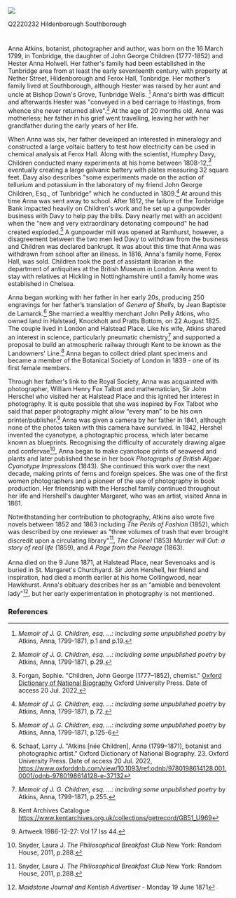 <a href="https://juncture-digital.org"><img src="https://juncture-digital.org/images/ve-button.png"></a>

<param ve-config title="Anna Atkins (1799-1871)" author="Trinity Barber and Michelle Crowther" layout="vtl" banner="/images/banners/19c.jpg">

<param ve-entity eid="Q936183" aliases="Tonbridge">
<param ve-entity eid="Q99678204" aliases="Halstead Place">
<param ve-entity eid="Q2035885" aliases="Halstead">
<param ve-entity eid="Q26645227" aliases="Ferox Hall">
<param ve-entity eid="Q122384" aliases="Pratts Bottom">
<param ve-entity eid="Q2050835" aliases="Knockholt">
Q2220232 Hildenborough
Southborough

#

Anna Atkins, botanist, photographer and author, was born on the 16 March 1799, in Tonbridge, the daughter of John George Children (1777-1852) and Hester Anna Holwell. Her father's family had been established in the Tunbridge area from at least the early seventeenth century, with property at Nether Street, Hildenborough and Ferox Hall, Tonbridge. Her mother's family lived at Southborough, although Hester was raised by her aunt and uncle at Bishop Down's Grove, Tunbridge Wells. [^ref1] Anna's birth was difficult and afterwards Hester was "conveyed in a bed carriage to Hastings, from whence she never returned alive".[^ref2] At the age of 20 months old, Anna was motherless; her father in his grief went travelling, leaving her with her grandfather during the early years of her life. 
<param ve-image url="https://upload.wikimedia.org/wikipedia/commons/4/48/Anna_Atkins_1861.jpg" label="Anna Atkins, 1861" attribution="Unknown author, Public domain, via Wikimedia Commons">
<param ve-map center="Q936183" zoom="10">
<param ve-map center="Q99678204" zoom="10">
<param ve-map center="Q6373" zoom="10">
<param ve-map center="Q59013249" zoom="10">

When Anna was six, her father developed an interested in mineralogy and constructed a large voltaic battery to test how electricity can be used in chemical analysis at Ferox Hall. Along with the scientist, Humphry Davy, Children conducted many experiments at his home between 1808-12,[^ref3] eventually creating a large galvanic battery with plates measuring 32 square feet. Davy also describes "some experiments made on the action of tellurium and potassium in the laboratory of my friend John George Children, Esq., of Tunbridge" which he conducted in 1809.[^ref4] At around this time Anna was sent away to school. After 1812, the failure of the Tonbridge Bank impacted heavily on Children's work and he set up a gunpowder business with Davy to help pay the bills. Davy nearly met with an accident when the "new and very extraordinary detonating compound" he had created exploded.[^ref5] A gunpowder mill was opened at Ramhurst, however, a disagreement between the two men led Davy to withdraw from the business and Children was declared bankrupt. It was about this time that Anna was withdrawn from school after an illness. In 1816, Anna's family home, Ferox Hall, was sold. Children took the post of assistant librarian in the department of antiquities at the British Museum in London. Anna went to stay with relatives at Hickling in Nottinghamshire until a family home was established in Chelsea.
<param ve-image url="https://upload.wikimedia.org/wikipedia/commons/d/df/John_George_Children.jpg" label="John George Children" attribution="Benjamin Rawlinson Faulkner (1787-1849), Public domain, via Wikimedia Commons">
<param ve-map center="Q936183" zoom="10">
<param ve-map center="Q99678204" zoom="10"> 

Anna began working with her father in her early 20s, producing 250 engravings for her father’s translation of _Genera of Shells_, by Jean Baptiste de Lamarck.[^ref6] She married a wealthy merchant John Pelly Atkins, who owned land in Halstead, Knockholt and Pratts Bottom, on 22 August 1825. The couple lived in London and Halstead Place. Like his wife, Atkins shared an interest in science, particularly pneumatic chemistry[^ref7] and supported a proposal to build an atmospheric railway through Kent to be known as the Landowners' Line.[^ref8]  Anna began to collect dried plant specimens and became a member of the Botanical Society of London in 1839 - one of its first female members.
<param ve-image url="https://upload.wikimedia.org/wikipedia/commons/e/e5/TransEntSocLond1850Plate10.jpg" label="TransEntSocLond1850Plate10" attribution="Hewitson 1850, Public domain, via Wikimedia Commons">
<param ve-map center="Q6226" zoom="10">
<param ve-map center="Q26645227" zoom="10">

Through her father's link to the Royal Society, Anna was acquainted with photographer, William Henry Fox Talbot and mathematician, Sir John Herschel who visited her at Halstead Place and this ignited her interest in photography. It is quite possible that she was inspired by Fox Talbot who said that paper photography might allow “every man” to be his own printer/publisher.[^ref9] Anna was given a camera by her father in 1841, although none of the photos taken with this camera have survived. In 1842, Hershel invented the cyanotype, a photographic process, which later became known as blueprints. Recognising the difficulty of accurately drawing algae and confervae[^ref10],  Anna began to make cyanotope prints of seaweed and plants and later published these in her book _Photographs of British Algae: Cyanotype Impressions_ (1843). She continued this work over the next decade, making prints of ferns and foreign speices.  She was one of the first women photographers and a pioneer of the use of photography in book production. Her friendship with the Herschel family continued throughout her life and Hershell's daughter Margaret, who was an artist, visited Anna in 1861.
<param ve-image url="https://upload.wikimedia.org/wikipedia/commons/f/f0/Anna_Atkins_-_New_Zealand_-_Google_Art_Project.jpg" label="Anna Atkins" attribution="Anna Atkins, Public domain, via Wikimedia Commons">
<param ve-map center="Q6373" zoom="10">
<param ve-map center="Q59013249" zoom="10">

Notwithstanding her contribution to photography, Atkins also wrote five novels between 1852 and 1863 including _The Perils of Fashion_ (1852), which was described by one reviewer as "three volumes of trash that ever brought discredit upon a circulating library"[^ref10], _The Colonel_ (1853)  _Murder will Out: a story of real life_ (1859), and _A Page from the Peerage_ (1863).
<br><br>
Anna died on the 9 June 1871, at Halstead Place, near Sevenoaks and is buried in St. Margaret's Churchyard. Sir John Hershell, her friend and inspiration, had died a month earlier at his home Collingwood, near Hawkhurst.  Anna's obituary describes her as an "amiable and benevolent lady"[^ref11], but her early experimentation in photography is not mentioned.
<param ve-image url="https://upload.wikimedia.org/wikipedia/commons/1/17/St_Margaret%27s_Church%2C_Halstead.JPG" label="St Margaret's Church, Halstead" attribution="Jackarias, via Wikimedia Commons" license="CC BY-SA 4.0">
<param ve-map center="Q188617" zoom="15">
<param ve-map center="Q23308" zoom="15">
<param ve-map center="Q59013249" zoom="15">

### References

[^ref1]: _Memoir of J. G. Children, esq. ...: including some unpublished poetry_ by Atkins, Anna, 1799-1871, p.1 and p.19.
[^ref2]: _Memoir of J. G. Children, esq. ...: including some unpublished poetry_ by Atkins, Anna, 1799-1871, p.29.
[^ref3]: Forgan, Sophie. "Children, John George (1777–1852), chemist." [Oxford Dictionary of National Biography](https://www.oxforddnb.com/view/10.1093/ref:odnb/9780198614128.001.0001/odnb-9780198614128-e-5299)  Oxford University Press. Date of access 20 Jul. 2022, 
[^ref4]: _Memoir of J. G. Children, esq. ...: including some unpublished poetry_ by Atkins, Anna, 1799-1871, p.72.
[^ref5]: _Memoir of J. G. Children, esq. ...: including some unpublished poetry_ by Atkins, Anna, 1799-1871, p.125-6
[^ref6]: Schaaf, Larry J. "Atkins [née Children], Anna (1799–1871), botanist and photographic artist." Oxford Dictionary of National Biography.  23. Oxford University Press. Date of access 20 Jul. 2022, <https://www.oxforddnb.com/view/10.1093/ref:odnb/9780198614128.001.0001/odnb-9780198614128-e-37132>
[^ref7]: _Memoir of J. G. Children, esq. ...: including some unpublished poetry_ by Atkins, Anna, 1799-1871, p.255.
[^ref8]: Kent Archives Catalogue https://www.kentarchives.org.uk/collections/getrecord/GB51_U969
[^ref9]: Artweek  1986-12-27: Vol 17 Iss 44. 
[^ref10]: Snyder, Laura J. _The Philiosophical Breakfast Club_ New York: Random House, 2011, p.288.                   
[^ref10]: _Wilts and Gloucestershire Standard_ - Saturday 08 May 1852.
[^ref11]: _Maidstone Journal and Kentish Advertiser_ - Monday 19 June 1871
[^ref3]: https://www.royensoc.co.uk/about-us/history/
[^ref1]: [Photography pioneer: Anna Atkins' algae cyanotypes](https://www.europeana.eu/en/blog/photography-pioneer-anna-atkins-algae-cyanotypes)
[^ref2]: 'Anna Atkins' [Natural History Museum](https://www.nhm.ac.uk/discover/anna-atkins-cyanotypes-the-first-book-of-photographs.html#:~:text=Anna%20was%20born%20in%20Kent,worked%20at%20the%20British%20Museum.&text='She%20lost%20her%20mother%20very,her%20father%2C'%20Andrea%20says)
[^ref3]: 'Anna Atkins' [Britannica.com](https://www.britannica.com/biography/Anna-Atkins)
[^ref4]: [The Embryo Project Encyclopedia](https://embryo.asu.edu/pages/john-george-children-1777-1852)
[^ref5]: 'Celebrating WOmen in Science' [Honiman Museum](https://www.horniman.ac.uk/story/celebrating-women-in-science-anna-atkins/)

